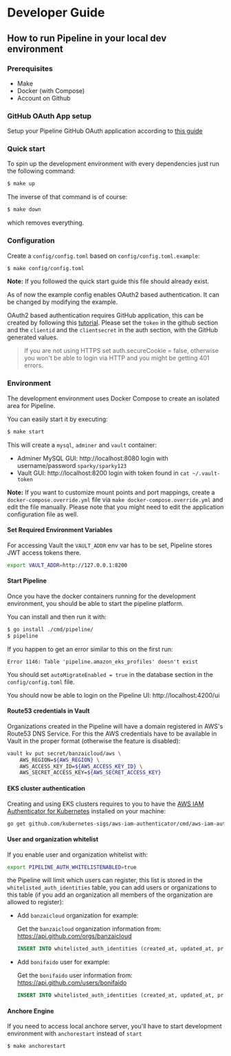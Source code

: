 


# Developer Guide

## How to run Pipeline in your local dev environment

### Prerequisites

- Make
- Docker (with Compose)
- Account on Github


### GitHub OAuth App setup

Setup your Pipeline GitHub OAuth application according to [this guide](./github-app.md)


### Quick start

To spin up the development environment with every dependencies just run the following command:

```bash
$ make up
```

The inverse of that command is of course:

```bash
$ make down
```

which removes everything.


### Configuration

Create a `config/config.toml` based on `config/config.toml.example`:

```bash
$ make config/config.toml
```

**Note:** If you followed the quick start guide this file should already exist.
 
As of now the example config enables OAuth2 based authentication. It can be changed by modifying the example.

OAuth2 based authentication requires GitHub application, this can be created by following this 
[tutorial](https://developer.github.com/apps/building-oauth-apps/creating-an-oauth-app/).
Please set the `token` in the github section and the `clientid` and the `clientsecret` in the auth section, with the GitHub generated values.

> If you are not using HTTPS set auth.secureCookie = false, otherwise you won't be able to login via HTTP and you might be getting 401 errors.


### Environment

The development environment uses Docker Compose to create an isolated area for Pipeline.

You can easily start it by executing: 

```bash
$ make start
``` 

This will create a `mysql`, `adminer` and `vault` container:
 - Adminer MySQL GUI: http://localhost:8080 login with username/password `sparky/sparky123`
 - Vault GUI: http://localhost:8200 login with token found in `cat ~/.vault-token`

**Note:** If you want to customize mount points and port mappings, create a `docker-compose.override.yml` file via
`make docker-compose.override.yml` and edit the file manually. Please note that you might need to edit the application
configuration file as well.


#### Set Required Environment Variables

For accessing Vault the `VAULT_ADDR` env var has to be set, Pipeline stores JWT access tokens there.

```bash
export VAULT_ADDR=http://127.0.0.1:8200
```

#### Start Pipeline

Once you have the docker containers running for the development environment, you should be able to start the pipeline platform.

You can install and then run it with:
```bash
$ go install ./cmd/pipeline/
$ pipeline
```

If you happen to get an error similar to this on the first run:
```
Error 1146: Table 'pipeline.amazon_eks_profiles' doesn't exist
```

You should set `autoMigrateEnabled = true` in the database section in the `config/config.toml` file.

You should now be able to login on the Pipeline UI: http://localhost:4200/ui

#### Route53 credentials in Vault

Organizations created in the Pipeline will have a domain registered in AWS's Route53 DNS Service. For this
the AWS credentials have to be available in Vault in the proper format (otherwise the feature is disabled):

```bash
vault kv put secret/banzaicloud/aws \
    AWS_REGION=${AWS_REGION} \
    AWS_ACCESS_KEY_ID=${AWS_ACCESS_KEY_ID} \
    AWS_SECRET_ACCESS_KEY=${AWS_SECRET_ACCESS_KEY}
```


#### EKS cluster authentication

Creating and using EKS clusters requires to you to have the [AWS IAM Authenticator for Kubernetes](https://github.com/kubernetes-sigs/aws-iam-authenticator) installed on your machine:

```bash
go get github.com/kubernetes-sigs/aws-iam-authenticator/cmd/aws-iam-authenticator
```

#### User and organization whitelist

If you enable user and organization whitelist with:

```bash
export PIPELINE_AUTH_WHITELISTENABLED=true
```

the Pipeline will limit which users can register, this list is stored in the `whitelisted_auth_identities` table, you can add users or organizations to this table (if you add an organization all members of the organization are allowed to register):

- Add `banzaicloud` organization for example:

    Get the `banzaicloud` organization information from: https://api.github.com/orgs/banzaicloud

    ```sql
    INSERT INTO whitelisted_auth_identities (created_at, updated_at, provider, type, login, uid) VALUES (NOW(), NOW(), "github", "Organization", "banzaicloud", 32848483)
    ```

- Add `bonifaido` user for example:

    Get the `bonifaido` user information from: https://api.github.com/users/bonifaido

    ```sql
    INSERT INTO whitelisted_auth_identities (created_at, updated_at, provider, type, login, uid) VALUES (NOW(), NOW(), "github", "User", "bonifaido", 23779)
    ```

#### Anchore Engine

If you need to access local anchore server, you'll have to start development environment with `anchorestart` instead of `start`

```bash
$ make anchorestart
```
